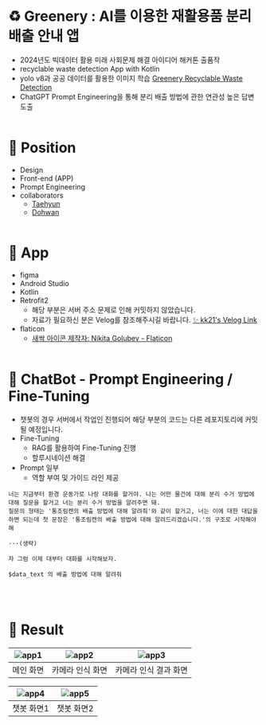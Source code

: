 # ♻️ Greenery : AI를 이용한 재활용품 분리 배출 안내 앱
- 2024년도 빅데이터 활용 미래 사회문제 해결 아이디어 해커톤 출품작
- recyclable waste detection App with Kotlin
- yolo v8과 공공 데이터를 활용한 이미지 학습
[Greenery Recyclable Waste Detection](https://github.com/the0807/Greenery-Recyclable-Waste-Detection)
- ChatGPT Prompt Engineering을 통해 분리 배출 방법에 관한 연관성 높은 답변 도출
<br><br>

# 🏢 Position
- Design
- Front-end (APP)
- Prompt Engineering
- collaborators
  - [Taehyun](https://github.com/the0807)
  - [Dohwan](https://github.com/ehghks021203)
<br><br>

# 📱 App
- figma
- Android Studio
- Kotlin
- Retrofit2 
  - 해당 부분은 서버 주소 문제로 인해 커밋하지 않았습니다.
  - 자료가 필요하신 분은 Velog를 참조해주시길 바랍니다. [✨ kk21's Velog Link](https://velog.io/@kk21/posts)
- flaticon
  - <a href="https://www.flaticon.com/kr/free-icons/" title="새싹 아이콘">새싹 아이콘  제작자: Nikita Golubev - Flaticon</a>
<br><br>

# 💬 ChatBot - Prompt Engineering / Fine-Tuning
- 챗봇의 경우 서버에서 작업인 진행되어 해당 부분의 코드는 다른 레포지토리에 커밋 될 예정입니다.
- Fine-Tuning
  - RAG를 활용하여 Fine-Tuning 진행
  - 할루시네이션 해결<br>
- Prompt 일부
  - 역할 부여 및 가이드 라인 제공
```
너는 지금부터 환경 운동가로 나랑 대화를 할거야. 나는 어떤 물건에 대해 분리 수거 방법에 대해 질문을 할거고 너는 분리 수거 방법을 알려주면 돼.
질문의 형태는 '통조림캔의 배출 방법에 대해 알려줘'와 같이 할거고, 너는 이에 대한 대답을 하면 되는데 첫 문장은 '통조림캔의 배출 방법에 대해 알려드리겠습니다.'의 구조로 시작해야 해 

···(생략)

자 그럼 이제 대부터 대화를 시작해보자.

$data_text 의 배출 방법에 대해 알려줘
```
<br><br>

# 🌱 Result
![app1](https://github.com/bkk21/Greenery/assets/108513540/26191155-f574-4e3b-8bc2-fc6109c69070)|![app2](https://github.com/bkk21/Greenery/assets/108513540/89284dae-61b6-4b0b-baf4-e77a37dc2326)|![app3](https://github.com/bkk21/Greenery/assets/108513540/427ff9b2-640b-41ee-aa99-c7caac3e7935)
|:---:|:---:|:---:|
| <center>메인 화면</center> | <center>카메라 인식 화면</center> | <center>카메라 인식 결과 화면</center>|

![app4](https://github.com/bkk21/Greenery/assets/108513540/fcc3321b-889c-4666-b092-4b7ef2adaaa8)|![app5](https://github.com/bkk21/Greenery/assets/108513540/12d35c98-b02e-465e-b1ee-19968b8e653b)
|:---:|:---:|
|<center>챗봇 화면1</center>|<center>챗봇 화면2</center>
